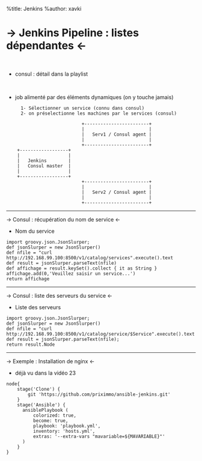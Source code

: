 %title: Jenkins
%author: xavki

-> Jenkins Pipeline : listes dépendantes <-
========

<br>


* consul : détail dans la playlist

<br>


* job alimenté par des éléments dynamiques (on y touche jamais)

		1- Sélectionner un service (connu dans consul)
		2- on préselectionne les machines par le services (consul)

```
                            +------------------------+
                            |                        |
                            |   Serv1 / Consul agent |
                            |                        |
                            +------------------------+
    +------------------+
    |                  |
    |   Jenkins        |
    |   Consul master  |
    |                  |
    +------------------+
                            +------------------------+
                            |                        |
                            |   Serv2 / Consul agent |
                            |                        |
                            +------------------------+
```

------------------------------------------------------------------------------------------

-> Consul : récupération du nom de service <-




* Nom du service

```
import groovy.json.JsonSlurper;
def jsonSlurper = new JsonSlurper()
def nfile = "curl http://192.168.99.100:8500/v1/catalog/services".execute().text
def result = jsonSlurper.parseText(nfile)
def affichage = result.keySet().collect { it as String }
affichage.add(0,'Veuillez saisir un service...')
return affichage
```


-------------------------------------------------------------------------------------------


-> Consul : liste des serveurs du service <-



* Liste des serveurs

```
import groovy.json.JsonSlurper;
def jsonSlurper = new JsonSlurper()
def nfile = "curl http://192.168.99.100:8500/v1/catalog/service/$Service".execute().text
def result = jsonSlurper.parseText(nfile);
return result.Node
```


---------------------------------------------------------------------------------------------


-> Exemple : Installation de nginx <-

* déjà vu dans la vidéo 23

```
node{
    stage('Clone') {
        git 'https://github.com/priximmo/ansible-jenkins.git'
    }
    stage('Ansible') {
      ansiblePlaybook (
          colorized: true,
          become: true,
          playbook: 'playbook.yml',
          inventory: 'hosts.yml',
          extras: '--extra-vars "mavariable=${MAVARIABLE}"'
      )
    }
}
```


```



